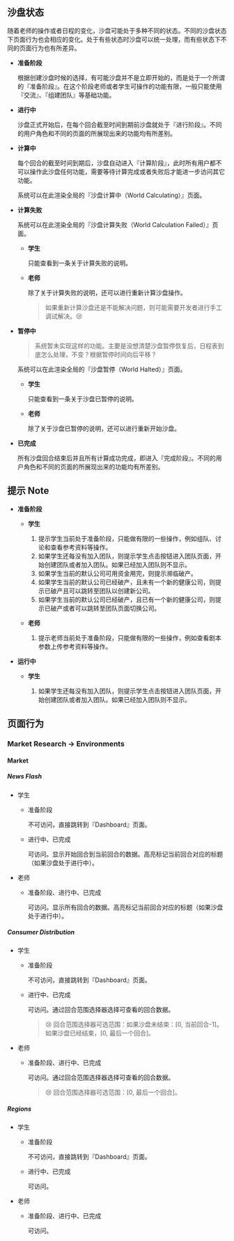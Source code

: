 
## 沙盘状态

随着老师的操作或者日程的变化，沙盘可能处于多种不同的状态。不同的沙盘状态下页面行为也会相应的变化。处于有些状态时沙盘可以统一处理，而有些状态下不同的页面行为也有所差异。
  
  * **准备阶段**
  
    根据创建沙盘时候的选择，有可能沙盘并不是立即开始的，而是处于一个所谓的『准备阶段』。在这个阶段老师或者学生可操作的功能有限，一般只能使用『交流』、『组建团队』等基础功能。
	
  * **进行中**
  
    沙盘正式开始后，在每个回合截至时间到期前沙盘就处于『进行阶段』。不同的用户角色和不同的页面的所展现出来的功能均有所差别。
  
  * **计算中**
    
    每个回合的截至时间到期后，沙盘自动进入『计算阶段』，此时所有用户都不可以操作此沙盘任何功能，需要等待计算完成或者失败后才能进一步访问其它功能。
    
    系统可以在此渲染全局的『沙盘计算中（World Calculating）』页面。
    
  * **计算失败**
  
    系统可以在此渲染全局的『沙盘计算失败（World Calculation Failed）』页面。
    
    * **学生**
      
      只能查看到一条关于计算失败的说明。
      
    * **老师**
      
      除了关于计算失败的说明，还可以进行重新计算沙盘操作。
      
      > 如果重新计算沙盘还是不能解决问题，则可能需要开发者进行手工调试解决。:cry:
	
  * **暂停中**
  
    > 系统暂未实现这样的功能。主要是没想清楚沙盘暂停恢复后，日程表到底怎么处理，不变？根据暂停时间向后平移？
    
    系统可以在此渲染全局的『沙盘暂停（World Halted）』页面。
    
    * **学生**
      
      只能查看到一条关于沙盘已暂停的说明。
      
    * **老师**
      
      除了关于沙盘已暂停的说明，还可以进行重新开始沙盘。
    
  * **已完成**
    
      所有沙盘回合结束后并且所有计算成功完成，即进入『完成阶段』。不同的用户角色和不同的页面的所展现出来的功能均有所差别。
  

## 提示 Note

 * **准备阶段**
 
 	* **学生**
	
		1. 提示学生当前处于准备阶段，只能做有限的一些操作，例如组队、讨论和查看参考资料等操作。
		2. 如果学生还每没有加入团队，则提示学生点击按钮进入团队页面，开始创建团队或者加入团队。如果已经加入团队则不显示。
		3. 如果学生当前的默认公司可用资金用完，则提示濒临破产。
		4. 如果学生当前的默认公司已经破产，且未有一个新的健康公司，则提示已破产且可以跳转至团队以创建新公司。
		5. 如果学生当前的默认公司已经破产，且已有一个新的健康公司，则提示已破产或者可以跳转至团队页面切换公司。

	
	* **老师**
	
		1. 提示老师当前处于准备阶段，只能做有限的一些操作，例如查看剧本参数上传参考资料等操作。

 * **运行中**
 
 	* **学生**
	
		1. 如果学生还每没有加入团队，则提示学生点击按钮进入团队页面，开始创建团队或者加入团队。如果已经加入团队则不显示。
		

## 页面行为

### Market Research -> Environments

#### Market
  
##### News Flash

* 学生

	* 准备阶段

		不可访问，直接跳转到『Dashboard』页面。

	* 进行中、已完成

		可访问。显示开始回合到当前回合的数据。高亮标记当前回合对应的标题（如果沙盘处于进行中）。

* 老师

	* 准备阶段、进行中、已完成

		可访问。显示所有回合的数据。高亮标记当前回合对应的标题（如果沙盘处于进行中）。

##### Consumer Distribution
    
* 学生
    
	* 准备阶段

		不可访问，直接跳转到『Dashboard』页面。
        
	* 进行中、已完成

		可访问。通过回合范围选择器选择可查看的回合数据。

		> :cry: 回合范围选择器可选范围：如果沙盘未结束：[0, 当前回合-1]。如果沙盘已经结束，[0, 最后一个回合]。
				
* 老师
    
	* 准备阶段、进行中、已完成
      
		可访问。通过回合范围选择器选择可查看的回合数据。

		> :cry: 回合范围选择器可选范围：[0, 最后一个回合]。

##### Regions
    
* 学生
    
	* 准备阶段

		不可访问，直接跳转到『Dashboard』页面。
        
	* 进行中、已完成

		可访问。

* 老师
    
	* 准备阶段、进行中、已完成
      
		可访问。
